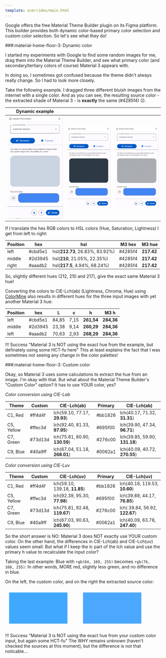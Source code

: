 ```yaml
---
template: overrides/main.html
---
```

<!-- GT/GMY -->

Google offers the free Material Theme Builder plugin on its Figma platform.
<br>This builder provides both dynamic color-based primary color selection and custom color selection. So let's see what they do!

###:material-home-floor-3: Dynamic color

I started my experiments with Google to find some random images for me, drag them into the Material Theme Builder, and see what primary color (and secondary/tertiary colors of course) Material 3 appears with.

In doing so, I sometimes got confused because the theme didn't always really change. So I had to look more closely.

Take the following example. I dragged three different bluish images from the internet with a single color. And as you can see, the resulting source color - the extracted shade of Material 3 - is **exactly** the same (\#4285f4) :confused:.

| Dynamic example |||
|---|---|---|
|![mtb-blue-1-png]|![mtb-blue-2-png]|![mtb-blue-3-png]|

If I translate the hex RGB colors to HSL colors (Hue, Saturation, Lightness) I get from left to right:

| Position | hex | hsl | M3 hex | M3 hue |
| -------- | --- | --- | ------ | ------ |
| left | \#cbd5e1 | hsl(**212.73**, 26.83%, 83.92%) | \#4285f4 | **217.42** |
| middle | \#2d3945 | hsl(**210**, 21.05%, 22.35%) | \#4285f4 | **217.42** |
| right | \#aaadb2 | hsl(**217.5**, 4.94%, 68.24%) | \#4285f4 | **217.42** |

So, slightly different hues (212, 210 and 217), give the exact same Material 3 hue!

Converting the colors to CIE-Lch(ab) (Lightness, Chroma, Hue) using [ColorMine][colormine-url] also results in different hues for the three input images with yet another Material 3 hue:

| Position | hex | L | c | h | M3 h |
| -------- | --- | - | - | - | ---- |
| left | \#cbd5e1 | 84,85 | 7,15 | **261,54** | **284,36** |
| middle| \#2d3945 | 23,38 | 9,14 | **260,29** | **284,36** |
| left | \#aaadb2 | 70,63 | 2,93 | **268,29** | **284,36** |

!!! Success "Material 3 is NOT using the exact hue from the example, but definately using some HCT-fu here"
    This at least explains the fact that I was sometimes not seeing any change in the color palettes!

###:material-home-floor-3: Custom color

Okay, so Material 3 uses some calculations to extract the hue from an image. I'm okay with that. But what about the Material Theme Builder's "Custom Color" option? It has to use YOUR color, yes?

_Color conversion using CIE-Lab_

| Theme | Custom | CIE-Lch(ab) | Primary | CIE-Lch(ab)|
| ---- | --- | ------- | ----------- | ------ |
| C1, Red | #ff4d4f <!--255,77,79-->| lch(59.10, 77.17, **29.93**) | #bb1826 | lch(40.17, 71.32, **31.31**) |
| C5, Yellow| #ffec3d <!--255,236,61-->| lch(92.40, 81.33, **97.95**) | #695f00 | lch(39.90, 47.34, **96.71**) |
| C7, Green | #73d13d <!--115,209,61--> | lch(75.81, 80.90, **130.59**)| #276c00 | lch(39.85, 59.90, **131.18**) |
| C9, Blue | #40a9ff <!--64,169,255--> | lch(67.04, 51.18, **268.01**) | #0062a1 | lch(40.09, 40.72, **270.55**) |

_Color conversion using CIE-Luv_

| Theme | Custom | CIE-Lch(uv) | Primary | CIE-Lch(uv)|
| ---- | --- | ------- | ----------- | ------ |
| C1, Red | #ff4d4f <!--255,77,79-->| lch(59.10, 139.18, **11.85**) | #bb1826 | lch(40.18, 119.53, **10.60**) |
| C5, Yellow| #ffec3d <!--255,236,61-->| lch(92.39, 95.30, **77.98**) | #695f00 | lch(39.89, 44.17, **76.85**) |
| C7, Green | #73d13d <!--115,209,61--> | lch(75.81, 92.48, **119.67**)| #276c00 | lch( 39.84, 56.92, **122.67**) |
| C9, Blue | #40a9ff <!--64,169,255--> | lch(67.03, 90.63, **245.90**) | #0062a1 | lch(40.09, 63.78, **247.40**) |

So the short answer is NO: Material 3 does NOT exactly use YOUR custom color. On the other hand, the differences in CIE-Lch(ab) and CIE-Lch(uv) values ​​seem small. But what if I keep the lc part of the lch value and use the primary h value to recalculate the input color?

Taking the last example: Blue with `rgb(64, 169, 255)` becomes `rgb(76, 168, 255)`: In other words, MORE red, slightly less green, and no difference in blue.

On the left, the custom color, and on the right the extracted source color:

<svg viewBox="0 0 400 100" xmlns="http://www.w3.org/2000/svg" width="600px">
  <rect x="10" y="10" height="80" width="150" rx="0" fill="rgb(64, 169, 255)" stroke="var(--md-primary-fg-color--dark)" stroke-width="2"/>
  <rect x="200" y="10"height="80" width="150" rx="0" fill="rgb(76, 168, 255)" stroke="var(--md-primary-fg-color--dark)" stroke-width="2"/>
</svg>

!!! Success "Material 3 is NOT using the exact hue from your custom color input, but again some HCT-fu"
    The WHY remains unknown (haven't checked the sources at this moment), but the difference is not that noticable...

<!--- References to pictures... --->

[mtb-blue-1-png]: ../assets/screenshots/material-theme-builder-blue.png
[mtb-blue-2-png]: ../assets/screenshots/material-theme-builder-blue2.png
[mtb-blue-3-png]: ../assets/screenshots/material-theme-builder-blue3.png

<!--- External links... --->

[colormine-url]: http://colormine.org/color-converter
[css-land-lch-color-picker-url]: https://css.land/lch/
[lea-verou-lch-colors-in-css-url]: https://lea.verou.me/2020/04/lch-colors-in-css-what-why-and-how/
[ndb-lch-colors-url]: https://ninedegreesbelow.com/photography/gimp-srgb-lch-color-palettes.html
